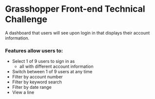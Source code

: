 # Grasshopper Front-end Technical Challenge

A dashboard that users will see upon login in that displays their account information.

### Features allow users to:

- Select 1 of 9 users to sign in as
  - all with different account information
- Switch between 1 of 9 users at any time
- Filter by account number
- Filter by keyword search
- Filter by date range
- View a line